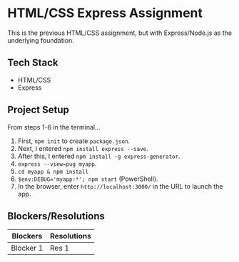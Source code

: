# HTML/CSS Express Assignment
This is the previous HTML/CSS assignment, but with Express/Node.js as the underlying foundation.

## Tech Stack
- HTML/CSS
- Express

## Project Setup
From steps 1-6 in the terminal...
1. First, `npm init` to create `package.json`.
2. Next, I entered `npm install express --save`.
3. After this, I entered `npm install -g express-generator`.
4. `express --view=pug myapp`.
5. `cd myapp & npm install` 
6. `$env:DEBUG='myapp:*'; npm start` (PowerShell).
7. In the browser, enter `http://localhost:3000/` in the URL to launch the app. 

## Blockers/Resolutions
| Blockers    | Resolutions |
| ----------- | ----------- |
| Blocker 1   | Res 1       |